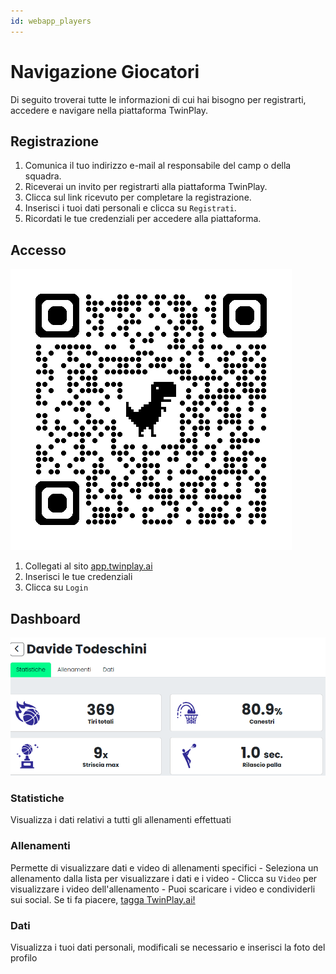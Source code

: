 ```yaml
---
id: webapp_players
---
```


# Navigazione Giocatori

Di seguito troverai tutte le informazioni di cui hai bisogno per registrarti,
accedere e navigare nella piattaforma TwinPlay.

## Registrazione

1. Comunica il tuo indirizzo e-mail al responsabile del camp o della squadra.
2. Riceverai un invito per registrarti alla piattaforma TwinPlay.
3. Clicca sul link ricevuto per completare la registrazione.
4. Inserisci i tuoi dati personali e clicca su `Registrati`.
5. Ricordati le tue credenziali per accedere alla piattaforma.

## Accesso

![QR](/img/qrcode_app.twinplay.ai.png)

1. Collegati al sito <a href="https://app.twinplay.ai" target="_blank">app.twinplay.ai</a>
2. Inserisci le tue credenziali
3. Clicca su `Login`

## Dashboard

![webapp-players](/img/webapp-players.png)

### Statistiche

Visualizza i dati relativi a tutti gli allenamenti effettuati

### Allenamenti

Permette di visualizzare dati e video di allenamenti specifici
    - Seleziona un allenamento dalla lista per visualizzare i dati e i video
    - Clicca su `Video` per visualizzare i video dell'allenamento
    - Puoi scaricare i video e condividerli sui social. Se ti fa piacere, <ins>tagga TwinPlay.ai!</ins>

### Dati

Visualizza i tuoi dati personali, modificali se necessario e inserisci la foto del profilo